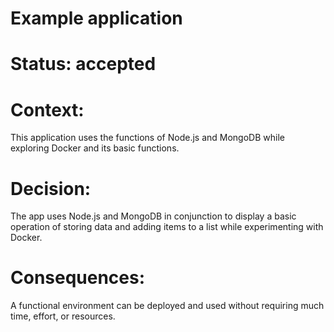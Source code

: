 # Example application

# Status: accepted

# Context:

This application uses the functions of Node.js and MongoDB while exploring Docker and its basic functions.

# Decision:

The app uses Node.js and MongoDB in conjunction to display a basic operation of storing data and adding items to a list while experimenting with Docker.

# Consequences:

A functional environment can be deployed and used without requiring much time, effort, or resources.
